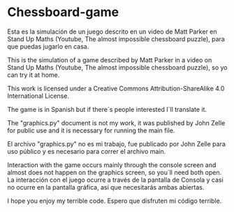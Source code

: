 # Chessboard-game
Esta es la simulación de un juego descrito en un video de Matt Parker en Stand Up Maths (Youtube, The almost impossible chessboard puzzle), para que puedas jugarlo en casa. 

This is the simulation of a game described by Matt Parker in a video on Stand Up Maths (Youtube, The almost impossible chessboard puzzle), so yo can try it at home.    



This work is licensed under a Creative Commons Attribution-ShareAlike 4.0 International License.



The game is in Spanish but if there´s people interested I´ll translate it. 

The "graphics.py" document is not my work, it was published by John Zelle for public use and it is necessary for running the main file. 

El archivo "graphics.py" no es mi trabajo, fue publicado por John Zelle para uso público y es necesario para correr el archivo main.


Interaction with the game occurs mainly through the console screen and almost does not happen on the graphics screen, so you´ll need both open.
La interacción con el juego ocurre a través de la pantalla de Consola y casi no ocurre en la pantalla gráfica, así que necesitarás ambas abiertas.

I hope you enjoy my terrible code.
Espero que disfruten mi código terrible.

